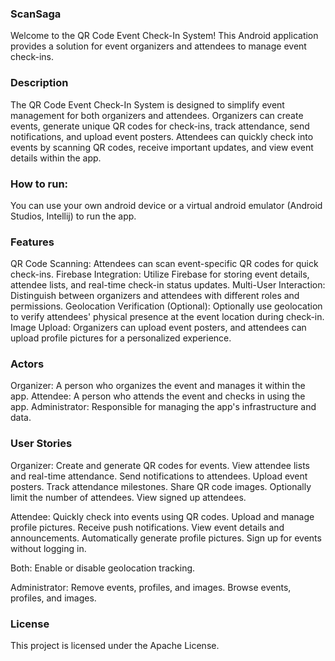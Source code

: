 ### ScanSaga

Welcome to the QR Code Event Check-In System! This Android application provides a solution for event organizers and attendees to manage event check-ins. 

### Description
The QR Code Event Check-In System is designed to simplify event management for both organizers and attendees. Organizers can create events, generate unique QR codes for check-ins, track attendance, send notifications, and upload event posters. Attendees can quickly check into events by scanning QR codes, receive important updates, and view event details within the app.


### How to run:
You can use your own android device or a virtual android emulator (Android Studios, Intellij) to run the app.

### Features
QR Code Scanning: Attendees can scan event-specific QR codes for quick check-ins.
Firebase Integration: Utilize Firebase for storing event details, attendee lists, and real-time check-in status updates.
Multi-User Interaction: Distinguish between organizers and attendees with different roles and permissions.
Geolocation Verification (Optional): Optionally use geolocation to verify attendees' physical presence at the event location during check-in.
Image Upload: Organizers can upload event posters, and attendees can upload profile pictures for a personalized experience.

### Actors
Organizer: A person who organizes the event and manages it within the app.
Attendee: A person who attends the event and checks in using the app.
Administrator: Responsible for managing the app's infrastructure and data.

### User Stories

Organizer:
Create and generate QR codes for events.
View attendee lists and real-time attendance.
Send notifications to attendees.
Upload event posters.
Track attendance milestones.
Share QR code images.
Optionally limit the number of attendees.
View signed up attendees.

Attendee:
Quickly check into events using QR codes.
Upload and manage profile pictures.
Receive push notifications.
View event details and announcements.
Automatically generate profile pictures.
Sign up for events without logging in.


Both:
Enable or disable geolocation tracking.

Administrator:
Remove events, profiles, and images.
Browse events, profiles, and images.





### License
This project is licensed under the Apache License.
